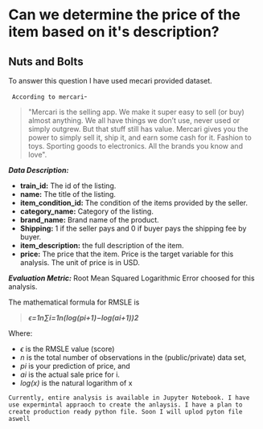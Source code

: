 # Can we determine the price of the item based on it's description?

## Nuts and Bolts
To answer this question I have used mecari provided dataset. <br>

` According to mercari`- 
 > "Mercari is the selling app. We make it super easy to sell (or buy) almost anything. We all have things we don’t use, never used or simply outgrew. But that stuff still has value. Mercari gives you the power to simply sell it, ship it, and earn some cash for it. Fashion to toys. Sporting goods to electronics. All the brands you know and love".<br>

***Data Description:***

- **train_id:** The id of the listing.
- **name:** The title of the listing. 
- **item_condition_id:** The condition of the items provided by the seller.
- **category_name:** Category of the listing.
- **brand_name:** Brand name of the product.
- **Shipping:** 1 if the seller pays and 0 if buyer pays the shipping fee by buyer.
- **item_description:** the full description of the item. 
- **price:** The price that the item.  Price is the target variable for this analysis. The unit of price is in USD. 


***Evaluation Metric:***
Root Mean Squared Logarithmic Error choosed for this analysis.

The mathematical formula for RMSLE is

> ***ϵ=1n∑i=1n(log(pi+1)−log(ai+1))2***

Where:
- *ϵ* is the RMSLE value (score)
- *n* is the total number of observations in the (public/private) data set,
- *pi* is your prediction of price, and
- *ai* is the actual sale price for i. 
- *log(x)* is the natural logarithm of x

```
Currently, entire analysis is available in Jupyter Notebook. I have use expermintal appraoch to create the anlaysis. I have a plan to create production ready python file. Soon I will uplod pyton file aswell
```
